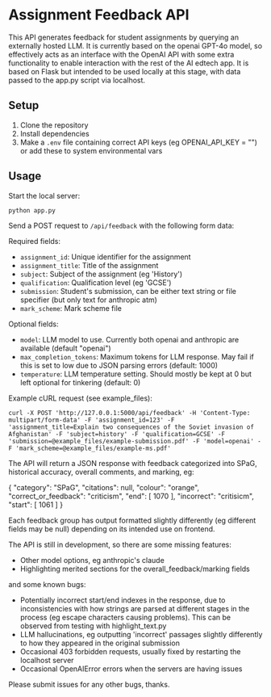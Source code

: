 # Assignment Feedback API

This API generates feedback for student assignments by querying an externally hosted LLM. It is currently based on the openai GPT-4o model, so effectively acts as an interface with the OpenAI API with some extra functionality to enable interaction with the rest of the AI edtech app. It is based on Flask but intended to be used locally at this stage, with data passed to the app.py script via localhost.

## Setup

1. Clone the repository
2. Install dependencies
3. Make a `.env` file containing correct API keys (eg OPENAI_API_KEY = "") or add these to system environmental vars

## Usage

Start the local server:

```python app.py```

Send a POST request to `/api/feedback` with the following form data:

Required fields:
- `assignment_id`: Unique identifier for the assignment
- `assignment_title`: Title of the assignment
- `subject`: Subject of the assignment (eg 'History')
- `qualification`: Qualification level (eg 'GCSE')
- `submission`: Student's submission, can be either text string or file specifier (but only text for anthropic atm)
- `mark_scheme`: Mark scheme file

Optional fields:
- `model`: LLM model to use. Currently both openai and anthropic are available (default "openai")
- `max_completion_tokens`: Maximum tokens for LLM response. May fail if this is set to low due to JSON parsing errors (default: 1000)
- `temperature`: LLM temperature setting. Should mostly be kept at 0 but left optional for tinkering (default: 0)

Example cURL request (see example_files):

```
curl -X POST 'http://127.0.0.1:5000/api/feedback' -H 'Content-Type: multipart/form-data' -F 'assignment_id=123' -F 'assignment_title=Explain two consequences of the Soviet invasion of Afghanistan' -F 'subject=history' -F 'qualification=GCSE' -F 'submission=@example_files/example-submission.pdf' -F 'model=openai' -F 'mark_scheme=@example_files/example-ms.pdf'
```

The API will return a JSON response with feedback categorized into SPaG, historical accuracy, overall comments, and marking, eg:

{
    "category": "SPaG",
    "citations": null,
    "colour": "orange",
    "correct_or_feedback": "criticism",
    "end": [
        1070
    ],
    "incorrect": "critisicm",
    "start": [
        1061
    ]
}

Each feedback group has output formatted slightly differently (eg different fields may be null) depending on its intended use on frontend.

The API is still in development, so there are some missing features:
- Other model options, eg anthropic's claude
- Highlighting merited sections for the overall_feedback/marking fields

and some known bugs:
- Potentially incorrect start/end indexes in the response, due to inconsistencies with how strings are parsed at different stages in the process (eg escape characters causing problems). This can be observed from testing with highlight_text.py
- LLM hallucinations, eg outputting 'incorrect' passages slightly differently to how they appeared in the original submission
- Occasional 403 forbidden requests, usually fixed by restarting the localhost server
- Occasional OpenAIError errors when the servers are having issues

Please submit issues for any other bugs, thanks.